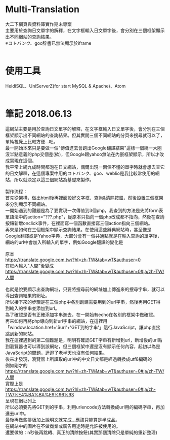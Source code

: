 # Multi-Translation<br>
大二下網頁與資料庫實作期末專案<br>
主要用於查詢日文單字的解釋，在文字框輸入日文單字後，會分別在三個框架顯示出不同網站的查詢結果。<br>
※コトバンク、goo辞書已無法顯示於iframe<br>
<br>
# 使用工具<br>
HeidiSQL、UniServerZ(for start MySQL & Apache)、Atom<br>
<br>
# 筆記 2018.06.13<br>
這網站主要是用於查詢日文單字的解釋，在文字框輸入日文單字後，會分別在三個框架顯示出不同網站的查詢結果。但其實開三個不同網站的分頁來搜尋就可以了，單純視覺上比較方便...吧。<br>
最一開始本來只是要做一個"傳值進去會跑出Google翻譯結果"這樣一個繞一大圈沒半點意義的php交個差(欸)，但Google跟yahoo無法在內嵌框架顯示，所以才改成寫現在這個。<br>
我平常上網九成時間都泡在日文網站，偶爾出現一兩個不懂的單字時就會想去查它的日文解釋，在這個專案中用的コトバンク、goo、weblio是我比較常使用的網站，所以就決定以這三個網站為基礎來製作。<br>
<br>
製作流程：<br>
首先從架構，做出html後再裡面設好文字框、查詢&清除按鈕，然後設置三個框架來分別顯示不同網站。<br>
一開始遇到的難題是為了要實現一次傳值到3個php，我查到的方法是先將form表單語法中的action="???.php"，從原本只指向一個php改成都不指向，然後在查詢按鈕新增onclick事件，在裡面寫一個函數直接寫三個action指向三個網站。<br>
再來是如何在三個框架中顯示查詢結果。在使用這些辭典網站時，甚至像是Google翻譯或是Yahoo字典，大部分會有一個共通點就是在輸入查詢的單字後，網站的url中會加入所輸入的單字，例如Google翻譯的變化是<br>
<br>
原本<br>
https://translate.google.com.tw/?hl=zh-TW&tab=wT&authuser=0<br>
在框內輸入"人間"後變成<br>
https://translate.google.com.tw/?hl=zh-TW&tab=wT&authuser=0#ja/zh-TW/人間<br>
<br>
也就是說要顯示出查詢網址，只要將搜尋前的網址加上傳進來的搜尋字串，就可以導出查詢結果的網址。<br>
所以接下來的步驟是在三個php中各別創建需要用到的url字串，然後再用GET得到輸入的字串並添加到url。<br>
為了確認是否有正確添加字串進去，在一開始有echo在各別的框架中做確認。<br>
再來如何再將php導向到新url字串的網站，在這裡用「window.location.href='$url'+'GET到的字串'」這行JavaScript，讓php直接跳到新的網站。<br>
我在這裡遇到的第二個難題是，明明有確認GET字串有新增到url，新增後的url貼到瀏覽器也可以導到該網站，但三個框架中還是沒有顯示任何內容，起初以為是JavaScript的問題，迂迴了老半天也沒有任何結果。<br>
後來才發現，瀏覽器上所讀取的url中的中文日文都是經過轉換成utf8編碼的<br>
例如剛才的<br>
https://translate.google.com.tw/?hl=zh-TW&tab=wT&authuser=0#ja/zh-TW/人間<br>
實際上是<br>
https://translate.google.com.tw/?hl=zh-TW&tab=wT&authuser=0#ja/zh-TW/%E4%BA%BA%E9%96%93<br>
呈現在網址列上<br>
所以必須要先將GET到的字串，利用urlencode方法轉換成url用的編碼字串，再加進去url中。<br>
最後再做些排版加上說明文就完成...應該只能算是半成品。<br>
在網站中的圖片在不做商業或廣告用途時是允許被使用的。<br>
還要做的：n秒後再跳轉、真正的清除按鈕(其實那個清除只是單純的重新整理)
